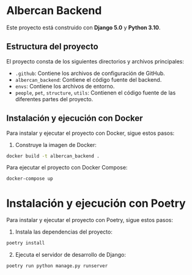 # Albercan Backend

Este proyecto está construido con **Django 5.0** y **Python 3.10**.

## Estructura del proyecto

El proyecto consta de los siguientes directorios y archivos principales:

- `.github`: Contiene los archivos de configuración de GitHub.
- `albercan_backend`: Contiene el código fuente del backend.
- `envs`: Contiene los archivos de entorno.
- `people`, `pet`, `structure`, `utils`: Contienen el código fuente de las diferentes partes del proyecto.

## Instalación y ejecución con Docker

Para instalar y ejecutar el proyecto con Docker, sigue estos pasos:

1. Construye la imagen de Docker:

```bash
docker build -t albercan_backend .
```

Para ejecutar el proyecto con Docker Compose:
```bash
docker-compose up
```

# Instalación y ejecución con Poetry
Para instalar y ejecutar el proyecto con Poetry, sigue estos pasos:

1. Instala las dependencias del proyecto:
```bash
poetry install
```

2. Ejecuta el servidor de desarrollo de Django:
```bash
poetry run python manage.py runserver
```